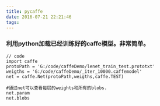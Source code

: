 ```yaml
---
title: pycaffe
date: 2016-07-21 22:21:46
tags:
---
```


### 利用python加载已经训练好的caffe模型。非常简单。

```
// code
import caffe
protoPath = 'G:/code/caffeDemo/lenet_train_test.prototxt' 
weigths = 'G:/code/caffeDemo/_iter_10000.caffemodel'
net = caffe.Net(protoPath,weigths,caffe.TEST)

#通过net可以查看每层的weights和所有的blobs.
net.param
net.blobs
```

